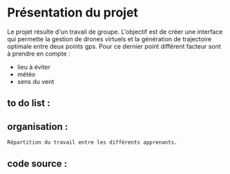 # Présentation du projet

  Le projet résulte d'un travail de groupe. L'objectif est de créer une interface qui permette la gestion de drones virtuels et la génération de trajectoire optimale entre deux points gps. Pour ce dernier point différent facteur sont à prendre en compte :
- lieu à éviter
- météo
- sens du vent


## to do list :

## organisation :

	Répartition du travail entre les différents apprenants.

## code source :


